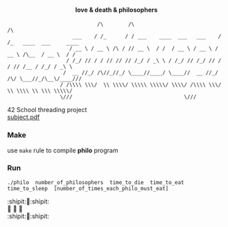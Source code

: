 
#### <div align="center"> love & death & philosophers  </div>  

```   
                             /\        /\                            /\ 
                     ___    / /_      / / ___    ____  ___   ___    / /_   ____  ___     ____
                    / __ \ / __ \ /\ / // __ \  / /  / __ \ / __ \ / __ \ /\__  / __ \  / / 
                   / /_/ // / / // // // /_/ / _\ \ / /_/ // /_/ // / / // /__ / /_/ / _\ \
                  /  __ //_/ /\//_//_/ \____//____/ \____//  __ //_/ /\/ \___//_/\__\/____///
                 / /\\\\ \\\/  \\ \\\\/ \\\\\ \\\\\/ \\\\/ /\\\\ \\\/  \\ \\\\ \\ \\\ \\\\\/
                 \///                                    \///
``` 


42 School threading project  
[subject.pdf](https://cdn.intra.42.fr/pdf/pdf/26231/en.subject.pdf)   

  
  
### Make

 use `make` rule to compile **philo** program



### Run
```
./philo  number_of_philosophers  time_to_die  time_to_eat  time_to_sleep  [number_of_times_each_philo_must_eat]
```


:shipit::fork_and_knife::shipit:     
:fork_and_knife: :chestnut: :fork_and_knife:     
:shipit::fork_and_knife::shipit:  
  
